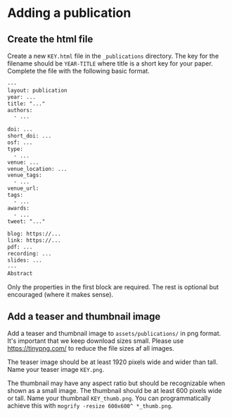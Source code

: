 # Adding a publication

## Create the html file

Create a new `KEY.html` file in the `_publications` directory. The key for the filename should be `YEAR-TITLE` where title is a short key for your paper. Complete the file with the following basic format.

```html
---
layout: publication
year: ...
title: "..."
authors:
  - ...

doi: ...
short_doi: ...
osf: ...
type:
  - ...
venue: ...
venue_location: ...
venue_tags:
  - ...
venue_url:
tags:
  - ...
awards:
  - ...
tweet: "..."

blog: https://...
link: https://...
pdf: ...
recording: ...
slides: ...
---
Abstract
```

Only the properties in the first block are required. The rest is optional but encouraged (where it makes sense).

## Add a teaser and thumbnail image

Add a teaser and thumbnail image to `assets/publications/` in png format. It's important that we keep download sizes small. Please use https://tinypng.com/ to reduce the file sizes af all images.

The teaser image should be at least 1920 pixels wide and wider than tall. Name your teaser image `KEY.png`.

The thumbnail may have any aspect ratio but should be recognizable when shown as a small image. The thumbnail should be at least 600 pixels wide or tall. Name your thumbnail `KEY_thumb.png`. You can programmatically achieve this with `mogrify -resize 600x600^ *_thumb.png`.
